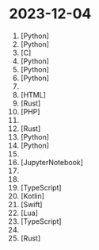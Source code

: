 # 2023-12-04

1. [](https://github.comundefined "提取微信聊天记录，将其导出成HTML、Word、CSV文档永久保存，对聊天记录进行分析生成年度聊天报告") [Python]
2. [](https://github.comundefined "Focus on prompting and generating") [Python]
3. [](https://github.comundefined "Foundational Models for State-of-the-Art Speech and Text Translation") [C]
4. [](https://github.comundefined "Simple and efficient pytorch-native transformer text generation in <1000 LOC of python.") [Python]
5. [](https://github.comundefined "The most powerful and modular stable diffusion GUI with a graph/nodes interface.") [Python]
6. [](https://github.comundefined "") [Python]
7. [](https://github.comundefined "Curated list of project-based tutorials") 
8. [](https://github.comundefined "12 weeks, 26 lessons, 52 quizzes, classic Machine Learning for all") [HTML]
9. [](https://github.comundefined "This is the Rust course used by the Android team at Google. It provides you the material to quickly teach Rust.") [Rust]
10. [](https://github.comundefined "Laravel Pulse is a real-time application performance monitoring tool and dashboard for your Laravel application.") [PHP]
11. [](https://github.comundefined "Animate Anyone: Consistent and Controllable Image-to-Video Synthesis for Character Animation") 
12. [](https://github.comundefined "Empowering everyone to build reliable and efficient software.") [Rust]
13. [](https://github.comundefined "5X faster 50% less memory LLM finetuning") [Python]
14. [](https://github.comundefined "A framework to enable multimodal models to operate a computer.") [Python]
15. [](https://github.comundefined "A curated list of free courses & certifications.") 
16. [](https://github.comundefined "12 Weeks, 24 Lessons, AI for All!") [JupyterNotebook]
17. [](https://github.comundefined "A curated awesome list of lists of interview questions. Feel free to contribute! 🎓") 
18. [](https://github.comundefined "List of Computer Science courses with video lectures.") 
19. [](https://github.comundefined "Build better UIs faster.") [TypeScript]
20. [](https://github.comundefined "The Advent of Code template project for Kotlin") [Kotlin]
21. [](https://github.comundefined "Swift starter project for solving Advent of Code challenges.") [Swift]
22. [](https://github.comundefined "") [Lua]
23. [](https://github.comundefined "Connect, collaborate, and grow with a community of TypeScript developers") [TypeScript]
24. [](https://github.comundefined "自动整合全网Nuclei的漏洞POC，实时同步更新最新POC！") 
25. [](https://github.comundefined "") [Rust]
